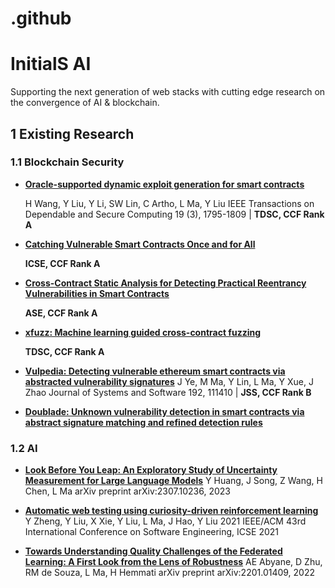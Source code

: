 # .github
# InitialS AI
Supporting the next generation of web stacks with cutting edge research on the convergence of AI & blockchain.

## 1 Existing Research

### 1.1 Blockchain Security

* **[Oracle-supported dynamic exploit generation for smart contracts](https://www.computer.org/csdl/journal/tq/2022/03/09256983/1oFCKRSGk36)**

  H Wang, Y Liu, Y Li, SW Lin, C Artho, L Ma, Y Liu
  IEEE Transactions on Dependable and Secure Computing 19 (3), 1795-1809  | **TDSC, CCF Rank A**  

* **[Catching Vulnerable Smart Contracts Once and for All](https://ieeexplore.ieee.org/document/8805696)**

  **ICSE, CCF Rank A**  

* **[Cross-Contract Static Analysis for Detecting Practical Reentrancy Vulnerabilities in Smart Contracts](https://ieeexplore.ieee.org/document/9286095)**

  **ASE, CCF Rank A**

* **[xfuzz: Machine learning guided cross-contract fuzzing](https://ieeexplore.ieee.org/document/9795233)**

  **TDSC, CCF Rank A**

* **[Vulpedia: Detecting vulnerable ethereum smart contracts via abstracted vulnerability signatures](https://dl.acm.org/doi/abs/10.1016/j.jss.2022.111410)**
  J Ye, M Ma, Y Lin, L Ma, Y Xue, J Zhao
  Journal of Systems and Software 192, 111410 | **JSS, CCF Rank B**

* **[Doublade: Unknown vulnerability detection in smart contracts via abstract signature matching and refined detection rules](https://deepai.org/publication/doublade-unknown-vulnerability-detection-in-smart-contracts-via-abstract-signature-matching-and-refined-detection-rules)**

### 1.2 AI

* [**Look Before You Leap: An Exploratory Study of Uncertainty Measurement for Large Language Models**](https://arxiv.org/abs/2307.10236)
  Y Huang, J Song, Z Wang, H Chen, L Ma
  arXiv preprint arXiv:2307.10236, 2023
* [**Automatic web testing using curiosity-driven reinforcement learning**](https://dl.acm.org/doi/10.1109/ICSE43902.2021.00048)
  Y Zheng, Y Liu, X Xie, Y Liu, L Ma, J Hao, Y Liu
  2021 IEEE/ACM 43rd International Conference on Software Engineering, ICSE 2021
  
* [**Towards Understanding Quality Challenges of the Federated Learning: A First Look from the Lens of Robustness**](https://dl.acm.org/doi/abs/10.1007/s10664-022-10262-y)
  AE Abyane, D Zhu, RM de Souza, L Ma, H Hemmati
  arXiv preprint arXiv:2201.01409, 2022

